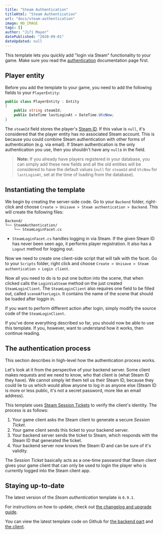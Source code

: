 ```yaml
---
title: "Steam Authentication"
titleHtml: "Steam Authentication"
url: "docs/steam-authentication"
image: NO_IMAGE
tags: []
author: "Jiří Mayer"
datePublished: "2020-09-01"
dateUpdated: null
---
```



This template lets you quickly add "login via Steam" functionality to your game. Make sure you read the [authentication](authentication) documentation page first.


## Player entity

Before you add the template to your game, you need to add the following fields to your `PlayerEntity`:

```cs
public class PlayerEntity : Entity
{
    public string steamId;
    public DateTime lastLoginAt = DateTime.UtcNow;
}
```

The `steamId` field stores the player's [Steam ID](https://partner.steamgames.com/doc/api/steam_api#CSteamID). If this value is `null`, it's considered that the player entity has no associated Steam account. This is because you could combine Steam authentication with other forms of authentication (e.g. via email). If Steam authentication is the only authentication you use, then you shouldn't have any `null`s in the field.

> **Note:** If you already have players registered in your database, you can simply add these new fields and all the old entities will be considered to have the default values (`null` for `steamId` and `UtcNow` for `lastLoginAt`, set at the time of loading from the database).


## Instantiating the template

We begin by creating the server-side code. Go to your `Backend` folder, right-click and choose `Create > Unisave > Steam authentication > Backend`. This will create the following files:

    Backend/
    └── SteamAuthentication/
        └── SteamLoginFacet.cs

- `SteamLoginFacet.cs` handles logging in via Steam. If the given Steam ID has never been seen ago, it performs player registration. It also has a `Logout` method for logging out.

Now we need to create one client-side script that will talk with the facet. Go to your `Scripts` folder, right click and choose `Create > Unisave > Steam authentication > Login client`.

Now all you need to do is to put one button into the scene, that when clicked calls the `LoginViaSteam` method on the just created `SteamLoginClient`. The `SteamLoginClient` also requires one field to be filled out, called `sceneAfterLogin`. It contains the name of the scene that should be loaded after loggin in.

If you want to perform different action after login, simply modify the source code of the `SteamLoginClient`.

If you've done everything described so far, you should now be able to use this template. If you, however, want to understand how it works, then continue reading.


## The authentication process

This section describes in high-level how the authentication process works.

Let's look at it from the perspective of your backend server. Some client makes requests and we need to know, who that client is (what Steam ID they have). We cannot simply let them tell us their Steam ID, because they could lie to us which would allow anyone to log in as anyone else (Steam ID is more or less public, it's not a secret password, more like an email address).

This template uses [Steam Session Tickets](https://partner.steamgames.com/doc/features/auth#client_to_backend_webapi) to verify the client's identity. The process is as follows:

1. Your game client asks the Steam client to generate a secure *Session Ticket*.
2. Your game client sends this ticket to your backend server.
3. Your backend server sends the ticket to Steam, which responds with the Steam ID that generated the ticket.
4. Your backend server now knows the Steam ID and can be sure of it's validity.

The *Session Ticket* basically acts as a one-time password that Steam client gives your game client that can only be used to login the player who is currently logged into the Steam client app.


## Staying up-to-date

The latest version of the *Steam authentication* template is `0.9.1`.

For instructions on how to update, check out [the changelog and upgrade guide](https://github.com/Jirka-Mayer/UnisaveAsset/blob/master/Assets/UnisaveFixture/TemplateChangelogs/SteamAuthentication.md).

You can view the latest template code on Github for [the backend part](https://github.com/Jirka-Mayer/UnisaveAsset/tree/master/Assets/UnisaveFixture/Backend/SteamAuthentication) and [the client](https://github.com/Jirka-Mayer/UnisaveAsset/blob/master/Assets/UnisaveFixture/Scripts/SteamAuthentication).
